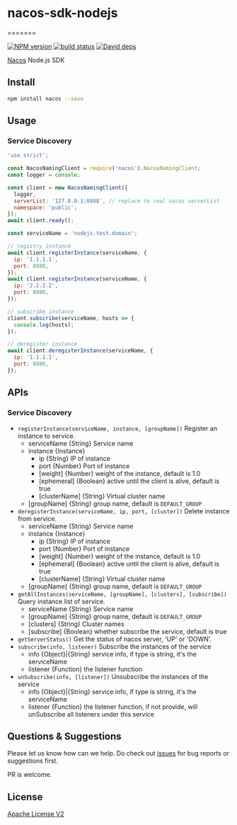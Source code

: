 # nacos-sdk-nodejs
=======

[![NPM version][npm-image]][npm-url]
[![build status][travis-image]][travis-url]
[![David deps][david-image]][david-url]

[npm-image]: https://img.shields.io/npm/v/ali-ons.svg?style=flat-square
[npm-url]: https://npmjs.org/package/ali-ons
[travis-image]: https://img.shields.io/travis/ali-sdk/ali-ons.svg?style=flat-square
[travis-url]: https://travis-ci.org/ali-sdk/ali-ons
[david-image]: https://img.shields.io/david/ali-sdk/ali-ons.svg?style=flat-square
[david-url]: https://david-dm.org/ali-sdk/ali-ons


[Nacos](https://nacos.io/en-us/) Node.js SDK

## Install

```bash
npm install nacos --save
```

## Usage

### Service Discovery

```js
'use strict';

const NacosNamingClient = require('nacos').NacosNamingClient;
const logger = console;

const client = new NacosNamingClient({
  logger,
  serverList: '127.0.0.1:8848', // replace to real nacos serverList
  namespace: 'public',
});
await client.ready();

const serviceName = 'nodejs.test.domain';

// registry instance
await client.registerInstance(serviceName, {
  ip: '1.1.1.1',
  port: 8080,
});
await client.registerInstance(serviceName, {
  ip: '2.2.2.2',
  port: 8080,
});

// subscribe instance
client.subscribe(serviceName, hosts => {
  console.log(hosts);
});

// deregister instance
await client.deregisterInstance(serviceName, {
  ip: '1.1.1.1',
  port: 8080,
});
```

## APIs

### Service Discovery

- `registerInstance(serviceName, instance, [groupName])`  Register an instance to service.
  - serviceName {String} Service name
  - instance {Instance}
    - ip {String} IP of instance
    - port {Number} Port of instance
    - [weight] {Number} weight of the instance, default is 1.0
    - [ephemeral] {Boolean} active until the client is alive, default is true
    - [clusterName] {String} Virtual cluster name
  - [groupName] {String} group name, default is `DEFAULT_GROUP`
- `deregisterInstance(serviceName, ip, port, [cluster])`  Delete instance from service.
  - serviceName {String} Service name
  - instance {Instance}
    - ip {String} IP of instance
    - port {Number} Port of instance
    - [weight] {Number} weight of the instance, default is 1.0
    - [ephemeral] {Boolean} active until the client is alive, default is true
    - [clusterName] {String} Virtual cluster name
  - [groupName] {String} group name, default is `DEFAULT_GROUP`
- `getAllInstances(serviceName, [groupName], [clusters], [subscribe])`  Query instance list of service.
  - serviceName {String} Service name
  - [groupName] {String} group name, default is `DEFAULT_GROUP`
  - [clusters] {String} Cluster names
  - [subscribe] {Boolean} whether subscribe the service, default is true
- `getServerStatus()` Get the status of nacos server, 'UP' or 'DOWN'.
- `subscribe(info, listener)` Subscribe the instances of the service
  - info {Object}|{String} service info, if type is string, it's the serviceName
  - listener {Function} the listener function
- `unSubscribe(info, [listener])` Unsubscribe the instances of the service
  - info {Object}|{String} service info, if type is string, it's the serviceName
  - listener {Function} the listener function, if not provide, will unSubscribe all listeners under this service

## Questions & Suggestions

Please let us know how can we help. Do check out [issues](https://github.com/nacos-group/nacos-sdk-nodejs/issues) for bug reports or suggestions first.

PR is welcome.

## License

[Apache License V2](LICENSE)
